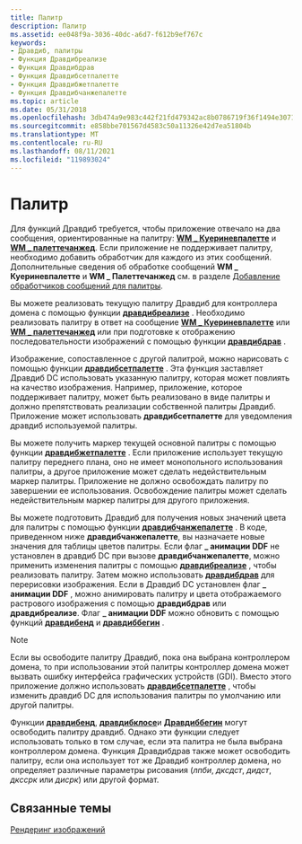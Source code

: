 ```yaml
---
title: Палитр
description: Палитр
ms.assetid: ee048f9a-3036-40dc-a6d7-f612b9ef767c
keywords:
- Дравдиб, палитры
- Функция Дравдибреализе
- Функция Дравдибдрав
- Функция Дравдибсетпалетте
- Функция Дравдибжетпалетте
- Функция Дравдибчанжепалетте
ms.topic: article
ms.date: 05/31/2018
ms.openlocfilehash: 3db474a9e983c442f21fd479342ac8b0786719f36f1494e307154c6cc0a0bd50
ms.sourcegitcommit: e858bbe701567d4583c50a11326e42d7ea51804b
ms.translationtype: MT
ms.contentlocale: ru-RU
ms.lasthandoff: 08/11/2021
ms.locfileid: "119893024"
---
```

# <a name="palettes"></a>Палитр

Для функций Дравдиб требуется, чтобы приложение отвечало на два сообщения, ориентированные на палитру: [**WM \_ Куериневпалетте**](/windows/desktop/gdi/wm-querynewpalette) и [**WM \_ палеттечанжед**](/windows/desktop/gdi/wm-palettechanged). Если приложение не поддерживает палитру, необходимо добавить обработчик для каждого из этих сообщений. Дополнительные сведения об обработке сообщений **WM \_ Куериневпалетте** и **WM \_ Палеттечанжед** см. в разделе [Добавление обработчиков сообщений для палитры](adding-palette-message-handlers.md).

Вы можете реализовать текущую палитру Дравдиб для контроллера домена с помощью функции [**дравдибреализе**](/windows/desktop/api/Vfw/nf-vfw-drawdibrealize) . Необходимо реализовать палитру в ответ на сообщение [**WM \_ Куериневпалетте**](/windows/desktop/gdi/wm-querynewpalette) или [**WM \_ палеттечанжед**](/windows/desktop/gdi/wm-palettechanged) или при подготовке к отображению последовательности изображений с помощью функции [**дравдибдрав**](/windows/desktop/api/Vfw/nf-vfw-drawdibdraw) .

Изображение, сопоставленное с другой палитрой, можно нарисовать с помощью функции [**дравдибсетпалетте**](/windows/desktop/api/Vfw/nf-vfw-drawdibsetpalette) . Эта функция заставляет Дравдиб DC использовать указанную палитру, которая может повлиять на качество изображения. Например, приложение, которое поддерживает палитру, может быть реализовано в виде палитры и должно препятствовать реализации собственной палитры Дравдиб. Приложение может использовать **дравдибсетпалетте** для уведомления дравдиб используемой палитры.

Вы можете получить маркер текущей основной палитры с помощью функции [**дравдибжетпалетте**](/windows/desktop/api/Vfw/nf-vfw-drawdibgetpalette) . Если приложение использует текущую палитру переднего плана, оно не имеет монопольного использования палитры, а другое приложение может сделать недействительным маркер палитры. Приложение не должно освобождать палитру по завершении ее использования. Освобождение палитры может сделать недействительным маркер палитры для другого приложения.

Вы можете подготовить Дравдиб для получения новых значений цвета для палитры с помощью функции [**дравдибчанжепалетте**](/windows/desktop/api/Vfw/nf-vfw-drawdibchangepalette) . В коде, приведенном ниже **дравдибчанжепалетте**, вы назначаете новые значения для таблицы цветов палитры. Если флаг **\_ анимации DDF** не установлен в дравдиб DC при вызове **дравдибчанжепалетте**, можно применить изменения палитры с помощью [**дравдибреализе**](/windows/desktop/api/Vfw/nf-vfw-drawdibrealize) , чтобы реализовать палитру. Затем можно использовать [**дравдибдрав**](/windows/desktop/api/Vfw/nf-vfw-drawdibdraw) для перерисовки изображения. Если в Дравдиб DC установлен флаг **\_ анимации DDF** , можно анимировать палитру и цвета отображаемого растрового изображения с помощью **дравдибдрав** или **дравдибреализе**. Флаг **\_ анимации DDF** можно обновить с помощью функций [**дравдибенд**](/windows/desktop/api/Vfw/nf-vfw-drawdibend) и [**дравдиббегин**](/windows/desktop/api/Vfw/nf-vfw-drawdibbegin) .

> [!Note]  
> Если вы освободите палитру Дравдиб, пока она выбрана контроллером домена, то при использовании этой палитры контроллер домена может вызвать ошибку интерфейса графических устройств (GDI). Вместо этого приложение должно использовать [**дравдибсетпалетте**](/windows/desktop/api/Vfw/nf-vfw-drawdibsetpalette) , чтобы изменить дравдиб DC для использования палитры по умолчанию или другой палитры.

 

Функции [**дравдибенд**](/windows/desktop/api/Vfw/nf-vfw-drawdibend), [**дравдибклосе**](/windows/desktop/api/Vfw/nf-vfw-drawdibclose)и [**Дравдиббегин**](/windows/desktop/api/Vfw/nf-vfw-drawdibbegin) могут освободить палитру дравдиб. Однако эти функции следует использовать только в том случае, если эта палитра не была выбрана контроллером домена. Функция Дравдибдрав также может освободить палитру, если она использует тот же Дравдиб контроллер домена, но определяет различные параметры рисования (*лпби*, *дксдст*, *дидст*, *дкссрк* или *дисрк*) или другой формат.

## <a name="related-topics"></a>Связанные темы

<dl> <dt>

[Рендеринг изображений](image-rendering.md)
</dt> </dl>

 

 